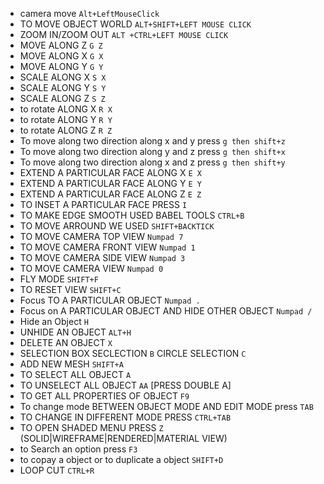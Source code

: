 - camera move `Alt+LeftMouseClick`
- TO MOVE OBJECT WORLD `ALT+SHIFT+LEFT MOUSE CLICK`
- ZOOM IN/ZOOM OUT `ALT +CTRL+LEFT MOUSE CLICK`
- MOVE ALONG Z `G Z`
- MOVE ALONG X `G X`
- MOVE ALONG Y `G Y`
- SCALE ALONG X `S X`
- SCALE ALONG Y `S Y`
- SCALE ALONG Z `S Z`
- to rotate ALONG X `R X`
- to rotate ALONG Y `R Y`
- to rotate ALONG Z `R Z`
- To move along two direction along x and y press `g then shift+z`
- To move along two direction along y and z press `g then shift+x`
- To move along two direction along x and z press `g then shift+y`
- EXTEND A PARTICULAR FACE ALONG X `E X`
- EXTEND A PARTICULAR FACE ALONG Y `E Y`
- EXTEND A PARTICULAR FACE ALONG Z `E Z`
- TO INSET A PARTICULAR FACE PRESS `I`
- TO MAKE EDGE SMOOTH USED BABEL TOOLS `CTRL+B`
- TO MOVE ARROUND WE USED `SHIFT+BACKTICK`
- TO MOVE CAMERA TOP VIEW  `Numpad 7`
- TO MOVE CAMERA FRONT VIEW  `Numpad 1`
- TO MOVE CAMERA SIDE VIEW  `Numpad 3`
- TO MOVE CAMERA VIEW  `Numpad 0`
- FLY MODE `SHIFT+F`
- TO RESET VIEW `SHIFT+C`
- Focus TO A PARTICULAR OBJECT `Numpad .`
- Focus on A PARTICULAR OBJECT AND HIDE OTHER OBJECT `Numpad /`
- Hide an Object `H`
- UNHIDE AN OBJECT `ALT+H`
- DELETE AN OBJECT `X`
- SELECTION BOX SECLECTION `B` CIRCLE SELECTION `C`
- ADD NEW MESH `SHIFT+A`
- TO SELECT ALL  OBJECT `A`
- TO UNSELECT ALL OBJECT `AA` [PRESS DOUBLE A]
- TO GET ALL PROPERTIES OF OBJECT `F9`
- To change mode BETWEEN OBJECT MODE AND EDIT MODE press `TAB`
- TO CHANGE IN DIFFERENT MODE PRESS `CTRL+TAB`
- TO OPEN SHADED MENU PRESS `Z` (SOLID|WIREFRAME|RENDERED|MATERIAL VIEW)
- to Search an option press `F3`
- to copay a object or to duplicate  a object `SHIFT+D`
- LOOP CUT  `CTRL+R`



